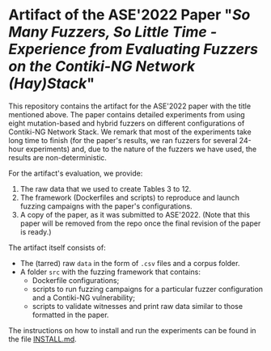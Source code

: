 # Artifact of the ASE'2022 Paper "_So Many Fuzzers, So Little Time - Experience from Evaluating Fuzzers on the Contiki-NG Network (Hay)Stack_"

This repository contains the artifact for the ASE'2022 paper with the
title mentioned above.
The paper contains detailed experiments from using eight mutation-based
and hybrid fuzzers on different configurations of Contiki-NG Network Stack.
We remark that most of the experiments take long time to finish (for the
paper's results, we ran fuzzers for several 24-hour experiments) and, due
to the nature of the fuzzers we have used, the results are non-deterministic.

For the artifact's evaluation, we provide:
 1. The raw data that we used to create Tables 3 to 12.
 2. The framework (Dockerfiles and scripts) to reproduce and launch fuzzing campaigns with the paper's configurations.
 3. A copy of the paper, as it was submitted to ASE'2022.
    (Note that this paper will be removed from the repo once the final revision of the paper is ready.)

The artifact itself consists of:
- The (tarred) raw `data` in the form of `.csv` files and a corpus folder.
- A folder `src` with the fuzzing framework that contains:
    - Dockerfile configurations;
    - scripts to run fuzzing campaigns for a particular fuzzer
      configuration and a Contiki-NG vulnerability;
    - scripts to validate witnesses and print raw data similar to
      those formatted in the paper.

The instructions on how to install and run the experiments can be
found in the file [INSTALL.md](INSTALL.md).

